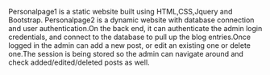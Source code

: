 Personalpage1 is a static website built using HTML,CSS,Jquery and Bootstrap.
Personalpage2 is a dynamic website with database connection and user authentication.On the back end, it can authenticate the admin login credentials, and connect to the database to pull up the blog entries.Once logged in the admin can add a new post, or edit an existing one or delete one.The session is being stored so the admin can navigate around and check added/edited/deleted posts as well.

